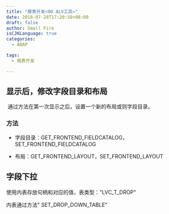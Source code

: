 ```yaml
---
title: "报表开发<OO ALV工具>"
date: 2018-07-28T17:20:58+08:00
draft: false
author: Small Fire
isCJKLanguage: true
categories: 
  - ABAP

tags: 
  - 报表开发

---
```




## 显示后，修改字段目录和布局

​	通过方法在第一次显示之后，设置一个新的布局或则字段目录。

### 方法

- 字段目录：GET_FRONTEND_FIELDCATALOG，SET_FRONTEND_FIELDCATALOG

- 布局：GET_FRONTEND_LAYOUT，SET_FRONTEND_LAYOUT



## 字段下拉

使用内表存放句柄和对应的值，表类型："LVC_T_DROP"

内表通过方法"
SET_DROP_DOWN_TABLE"

